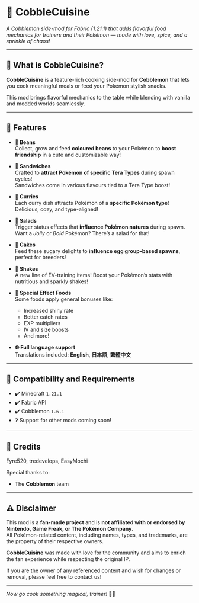 # 🍱 CobbleCuisine

*A Cobblemon side-mod for Fabric (1.21.1) that adds flavorful food mechanics for trainers and their Pokémon — made with love, spice, and a sprinkle of chaos!*

---

## 🌟 What is CobbleCuisine?

**CobbleCuisine** is a feature-rich cooking side-mod for **Cobblemon** that lets you cook meaningful meals or feed your Pokémon stylish snacks.

This mod brings flavorful mechanics to the table while blending with vanilla and modded worlds seamlessly.

---

## 🍔 Features

- **🫘 Beans**  
  Collect, grow and feed **coloured beans** to your Pokémon to **boost friendship** in a cute and customizable way!


- **🥪 Sandwiches**  
  Crafted to **attract Pokémon of specific Tera Types** during spawn cycles!  
  Sandwiches come in various flavours tied to a Tera Type boost!


- **🍛 Curries**  
  Each curry dish attracts Pokémon of a **specific Pokémon type**! Delicious, cozy, and type-aligned!


- **🥗 Salads**  
  Trigger status effects that **influence Pokémon natures** during spawn.  
  Want a *Jolly* or *Bold* Pokémon? There’s a salad for that!


- **🍰 Cakes**  
  Feed these sugary delights to **influence egg group-based spawns**, perfect for breeders!


- **🥤 Shakes**  
  A new line of EV-training items! Boost your Pokémon’s stats with nutritious and sparkly shakes!


- **🎯 Special Effect Foods**  
  Some foods apply general bonuses like:
    - Increased shiny rate
    - Better catch rates
    - EXP multipliers
    - IV and size boosts
    - And more!


- **🌐 Full language support**  
  Translations included: **English**, **日本語**, **繁體中文**

---

## 🧩 Compatibility and Requirements

- ✔️ Minecraft `1.21.1`
- ✔️ Fabric API
- ✔️ Cobblemon `1.6.1`
- ❓ Support for other mods coming soon!

---

## 💖 Credits
Fyre520, tredevelops, EasyMochi

Special thanks to:
- The **Cobblemon** team

---

## ⚠️ Disclaimer

This mod is a **fan-made project** and is **not affiliated with or endorsed by Nintendo, Game Freak, or The Pokémon Company**.  
All Pokémon-related content, including names, types, and trademarks, are the property of their respective owners.

**CobbleCuisine** was made with love for the community and aims to enrich the fan experience while respecting the original IP.

If you are the owner of any referenced content and wish for changes or removal, please feel free to contact us!

---

*Now go cook something magical, trainer!* 🍳✨
